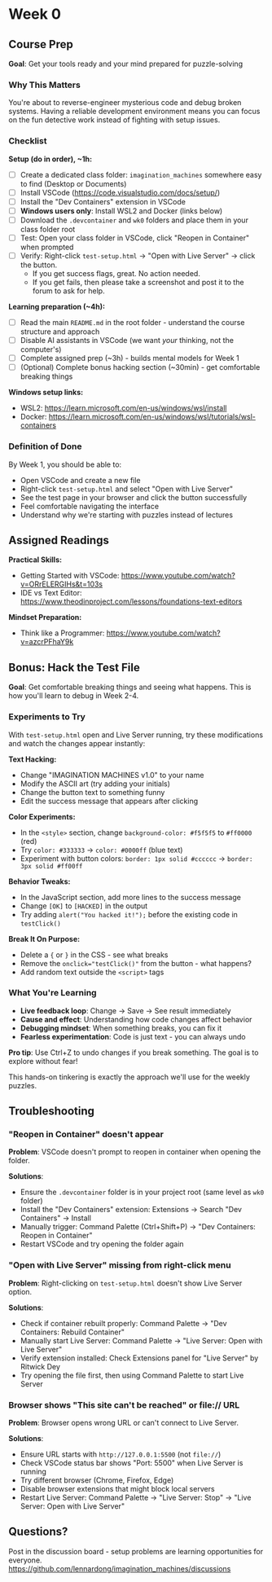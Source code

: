 # Week 0

## Course Prep
**Goal**: Get your tools ready and your mind prepared for puzzle-solving

### Why This Matters
You're about to reverse-engineer mysterious code and debug broken systems. Having a reliable development environment means you can focus on the fun detective work instead of fighting with setup issues.

### Checklist

**Setup (do in order), ~1h:**
- [ ] Create a dedicated class folder: `imagination_machines` somewhere easy to find (Desktop or Documents)
- [ ] Install VSCode (https://code.visualstudio.com/docs/setup/)
- [ ] Install the "Dev Containers" extension in VSCode
- [ ] **Windows users only**: Install WSL2 and Docker (links below)
- [ ] Download the `.devcontainer` and `wk0` folders and place them in your class folder root
- [ ] Test: Open your class folder in VSCode, click "Reopen in Container" when prompted
- [ ] Verify: Right-click `test-setup.html` → "Open with Live Server" → click the button. 
    - If you get success flags, great. No action needed.
    - If you get fails, then please take a screenshot and post it to the forum to ask for help.

**Learning preparation (~4h):**
- [ ] Read the main `README.md` in the root folder - understand the course structure and approach
- [ ] Disable AI assistants in VSCode (we want *your* thinking, not the computer's)
- [ ] Complete assigned prep (~3h) - builds mental models for Week 1
- [ ] (Optional) Complete bonus hacking section (~30min) - get comfortable breaking things

**Windows setup links:**
- WSL2: https://learn.microsoft.com/en-us/windows/wsl/install
- Docker: https://learn.microsoft.com/en-us/windows/wsl/tutorials/wsl-containers

### Definition of Done
By Week 1, you should be able to:
- Open VSCode and create a new file
- Right-click `test-setup.html` and select "Open with Live Server"
- See the test page in your browser and click the button successfully
- Feel comfortable navigating the interface
- Understand why we're starting with puzzles instead of lectures

## Assigned Readings

**Practical Skills:**
- Getting Started with VSCode: https://www.youtube.com/watch?v=ORrELERGIHs&t=103s
- IDE vs Text Editor: https://www.theodinproject.com/lessons/foundations-text-editors

**Mindset Preparation:**
- Think like a Programmer: https://www.youtube.com/watch?v=azcrPFhaY9k



## Bonus: Hack the Test File

**Goal**: Get comfortable breaking things and seeing what happens. This is how you'll learn to debug in Week 2-4.

### Experiments to Try
With `test-setup.html` open and Live Server running, try these modifications and watch the changes appear instantly:

**Text Hacking:**
- Change "IMAGINATION MACHINES v1.0" to your name
- Modify the ASCII art (try adding your initials)
- Change the button text to something funny
- Edit the success message that appears after clicking

**Color Experiments:**
- In the `<style>` section, change `background-color: #f5f5f5` to `#ff0000` (red)
- Try `color: #333333` → `color: #0000ff` (blue text)
- Experiment with button colors: `border: 1px solid #cccccc` → `border: 3px solid #ff00ff`

**Behavior Tweaks:**
- In the JavaScript section, add more lines to the success message
- Change `[OK]` to `[HACKED]` in the output
- Try adding `alert("You hacked it!");` before the existing code in `testClick()`

**Break It On Purpose:**
- Delete a `{` or `}` in the CSS - see what breaks
- Remove the `onclick="testClick()"` from the button - what happens?
- Add random text outside the `<script>` tags

### What You're Learning
- **Live feedback loop**: Change → Save → See result immediately
- **Cause and effect**: Understanding how code changes affect behavior
- **Debugging mindset**: When something breaks, you can fix it
- **Fearless experimentation**: Code is just text - you can always undo

**Pro tip**: Use Ctrl+Z to undo changes if you break something. The goal is to explore without fear!

This hands-on tinkering is exactly the approach we'll use for the weekly puzzles.

## Troubleshooting

### "Reopen in Container" doesn't appear
**Problem**: VSCode doesn't prompt to reopen in container when opening the folder.

**Solutions**:
- Ensure the `.devcontainer` folder is in your project root (same level as `wk0` folder)
- Install the "Dev Containers" extension: Extensions → Search "Dev Containers" → Install
- Manually trigger: Command Palette (Ctrl+Shift+P) → "Dev Containers: Reopen in Container"
- Restart VSCode and try opening the folder again

### "Open with Live Server" missing from right-click menu
**Problem**: Right-clicking on `test-setup.html` doesn't show Live Server option.

**Solutions**:
- Check if container rebuilt properly: Command Palette → "Dev Containers: Rebuild Container"
- Manually start Live Server: Command Palette → "Live Server: Open with Live Server"
- Verify extension installed: Check Extensions panel for "Live Server" by Ritwick Dey
- Try opening the file first, then using Command Palette to start Live Server

### Browser shows "This site can't be reached" or file:// URL
**Problem**: Browser opens wrong URL or can't connect to Live Server.

**Solutions**:
- Ensure URL starts with `http://127.0.0.1:5500` (not `file://`)
- Check VSCode status bar shows "Port: 5500" when Live Server is running
- Try different browser (Chrome, Firefox, Edge)
- Disable browser extensions that might block local servers
- Restart Live Server: Command Palette → "Live Server: Stop" → "Live Server: Open with Live Server"


## Questions?
Post in the discussion board - setup problems are learning opportunities for everyone.
https://github.com/lennardong/imagination_machines/discussions